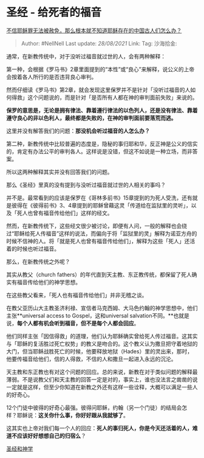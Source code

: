 # 圣经 - 给死者的福音

[不信耶稣罪无法被赦免，那么根本就不知道耶稣存在的中国古人们怎么办？](https://www.zhihu.com/question/63076384/answer/393870682)

> Author: #NellNell
> Last update: *28/08/2021*
> Link:
> Tag:
> 沙海拾金:

通常，在新教传统中，对于没听过福音就过世的人，会有两种解释：

第一种，会根据《罗马书》2章里面提到的“本性”或“良心”来解释，说公义的上帝会按着各人所行的是否违背良心审判。

然而仔细读《罗马书》第2章，就会发现这里保罗并不是针对「没听过福音的人如何得救」这个问题说的，而是针对「是否所有人都在神的审判面前失败」来说的。

**保罗的意思是，无论是拥有律法、靠着遵行律法的以色列人，还是没有律法、靠着遵守良心的非以色利人，最终都是失败的，在神的审判面前要落荒而逃。**

这里并没有解答我们的问题：**那没机会听过福音的人怎么办？**

第二种，新教传统中比较普遍的态度是，隐秘的事归耶和华，反正神是公义的信实的，肯定有办法公平的审判各人。这样说是没错，但这不如说是一种立场，而非答案。

所以这两种解释其实并没有回答我们的问题。

那么《圣经》里真的没有提到与没听过福音就过世的人相关的事吗？

并不是。最常看到的应该是保罗在《哥林多前书》15章提到的为死人受洗，还有就是彼得在《彼得前书》3、4章提到的耶稣曾藉这灵「传道给在监狱里的灵听」，以及「死人也曾有福音传给他们」这样的经文。

然而，在新教传统下，这些经文很少被讨论，即便有人问，一般的解释也会绕过“耶稣给死人传福音”这样的说法，而偏向于将「监狱里的灵」解释为诺亚方舟的时候不信神的人。将「就是死人也曾有福音传给他们」，解释为这些「死人」还活着的时候也听过福音。

那么，在新教传统之外呢？

其实从教父（church fathers）的年代直到天主教、东正教传统，都保留了死人确实有福音传给他们的神学思想。

在这些教父看来，「死人也有福音传给他们」并非无稽之谈。

在教父亚历山大主教圣济利禄、宣信者马克西姆、大马色约翰的神学思想中，他们主张**universal access to Gospel，这和universal salvation不同。**也就是说，**每个人都有机会听到福音，但不是每个人都会回应**。

他们同样主张「因信得救」的道理，他们认为耶稣确实曾给死人传过福音。这其实与「耶稣的复活胜过死亡权势」的教义是吻合的。这个教义认为撒旦把守着地狱的大门，但当耶稣战胜死亡的时候，他要释放地狱（Hades）里的灵出来，那时，他要传福音给他们，信的人得救，不信的人和撒旦一起进入永远的沉沦。

天主教和东正教也有对这个问题的回应。总的来说，新教在对于类似问题的解释最薄弱。不是说教父们和天主教的回答一定是对的，事实上，谁也没法言之凿凿的说一定就是这样，但至少你知道在新教之外还有这样一些诠释，大概可以满足一些人的好奇心。

12个门徒中彼得的好奇心最强。彼得问耶稣，约翰（另一个门徒）的结局会怎样？耶稣说：**这关你什么事，你好好跟从我就够了**。

这其实也上帝对我们每一个人的回应：**死人的事归死人，你是今天还活着的人，难道不应该好好想想自己的归宿么**？

[圣经和神学](https://www.zhihu.com/collection/313814574)
